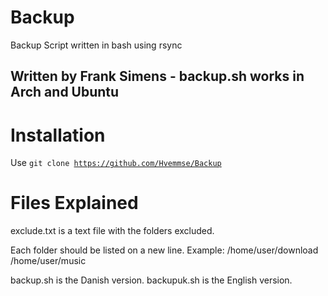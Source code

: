 # Backup
Backup Script written in bash using rsync


## Written by Frank Simens - backup.sh works in Arch and Ubuntu
# Installation
Use 
<code>git clone https://github.com/Hvemmse/Backup</code>

# Files Explained

exclude.txt is a text file with the folders excluded.

Each folder should be listed on a new line. 
Example:
/home/user/download
/home/user/music

backup.sh is the Danish version.
backupuk.sh is the English version.

